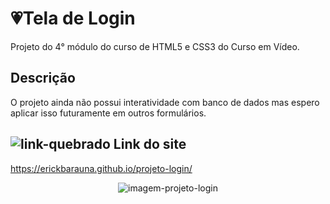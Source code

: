 # :heartpulse:Tela de Login
Projeto do 4° módulo do curso de HTML5 e CSS3 do Curso em Vídeo.
 
 ## Descrição
O projeto ainda não possui interatividade com banco de dados mas espero aplicar isso futuramente em outros formulários.

## ![link-quebrado](https://user-images.githubusercontent.com/98670029/193427214-49ca4dc9-c9ac-445e-b63b-79ba0f79fbc8.png) Link do site
https://erickbarauna.github.io/projeto-login/
  <div align="center">
  
 ![imagem-projeto-login](https://user-images.githubusercontent.com/98670029/200528608-df4141f3-e0ce-4aa5-b058-75b50cc7630b.png) 
  
  
  </div>




